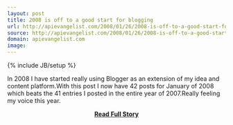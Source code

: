 ```yaml
---
layout: post
title: 2008 is off to a good start for blogging
url: http://apievangelist.com/2008/01/26/2008-is-off-to-a-good-start-for-blogging/
source: http://apievangelist.com/2008/01/26/2008-is-off-to-a-good-start-for-blogging/
domain: apievangelist.com
image: 
---
```

{% include JB/setup %}<p>In 2008 I have started really using Blogger as an extension of my idea and content platform.With this post I now have 42 posts for January of 2008 which beats the 41 entries I posted in the entire year of 2007.Really feeling my voice this year.</p>
<center><p><a href="http://apievangelist.com/2008/01/26/2008-is-off-to-a-good-start-for-blogging/" style='padding:25px; font-sze:18px; font-weight: bold;'>Read Full Story</a></p></center>
